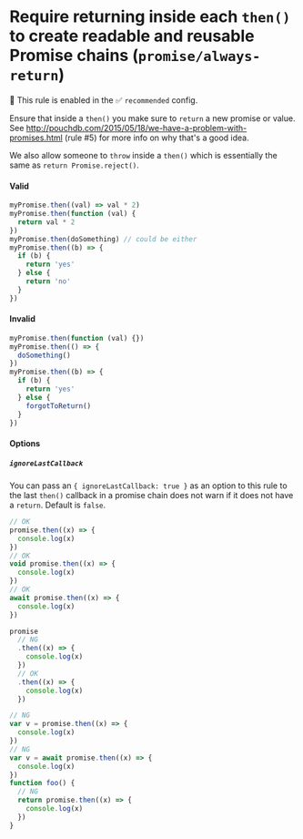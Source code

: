 # Require returning inside each `then()` to create readable and reusable Promise chains (`promise/always-return`)

💼 This rule is enabled in the ✅ `recommended` config.

<!-- end auto-generated rule header -->

Ensure that inside a `then()` you make sure to `return` a new promise or value.
See http://pouchdb.com/2015/05/18/we-have-a-problem-with-promises.html (rule #5)
for more info on why that's a good idea.

We also allow someone to `throw` inside a `then()` which is essentially the same
as `return Promise.reject()`.

#### Valid

```js
myPromise.then((val) => val * 2)
myPromise.then(function (val) {
  return val * 2
})
myPromise.then(doSomething) // could be either
myPromise.then((b) => {
  if (b) {
    return 'yes'
  } else {
    return 'no'
  }
})
```

#### Invalid

```js
myPromise.then(function (val) {})
myPromise.then(() => {
  doSomething()
})
myPromise.then((b) => {
  if (b) {
    return 'yes'
  } else {
    forgotToReturn()
  }
})
```

#### Options

##### `ignoreLastCallback`

You can pass an `{ ignoreLastCallback: true }` as an option to this rule to the
last `then()` callback in a promise chain does not warn if it does not have a
`return`. Default is `false`.

```js
// OK
promise.then((x) => {
  console.log(x)
})
// OK
void promise.then((x) => {
  console.log(x)
})
// OK
await promise.then((x) => {
  console.log(x)
})

promise
  // NG
  .then((x) => {
    console.log(x)
  })
  // OK
  .then((x) => {
    console.log(x)
  })

// NG
var v = promise.then((x) => {
  console.log(x)
})
// NG
var v = await promise.then((x) => {
  console.log(x)
})
function foo() {
  // NG
  return promise.then((x) => {
    console.log(x)
  })
}
```
